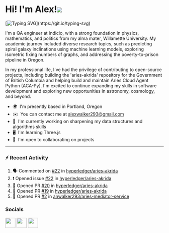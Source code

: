 Hi! I'm Alex!![](https://user-images.githubusercontent.com/18350557/176309783-0785949b-9127-417c-8b55-ab5a4333674e.gif)
=======================================================================================================================================

[![Typing SVG](https://readme-typing-svg.demolab.com?font=Pixelify+Sans&weight=700&size=31&duration=2500&pause=1000&color=ACBFE6&random=false&width=435&lines=Welcome+to+my+profile+!)](https://git.io/typing-svg)

I'm a QA engineer at Indicio, with a strong foundation in physics, mathematics, and politics from my alma mater, Willamette University. My academic journey included diverse research topics, such as predicting spiral galaxy inclinations using machine learning models, exploring isometric fixing numbers of graphs, and addressing the poverty-to-prison pipeline in Oregon.

In my professional life, I've had the privilege of contributing to open-source projects, including building the 'aries-akrida' repository for the Government of British Columbia and helping build and maintain Aries Cloud Agent Python (ACA-Py). I'm excited to continue expanding my skills in software development and exploring new opportunities in astronomy, cosmology, and beyond.

* 🌍  I'm presently based in Portland, Oregon
* ✉️  You can contact me at [alexwalker293@gmail.com](mailto:alexwalker293@gmail.com)
* 🚀  I'm currently working on sharpening my data structures and algorithms skills
* 🖥️  I'm learning Three.js
* 🤝  I'm open to collaborating on projects

---

### :zap: Recent Activity

<!--START_SECTION:activity-->
1. 🗣 Commented on [#22](https://github.com/hyperledger/aries-akrida/issues/22) in [hyperledger/aries-akrida](https://github.com/hyperledger/aries-akrida)
2. ❗️ Opened issue [#22](https://github.com/hyperledger/aries-akrida/issues/22) in [hyperledger/aries-akrida](https://github.com/hyperledger/aries-akrida)
3. 💪 Opened PR [#20](https://github.com/hyperledger/aries-akrida/pull/20) in [hyperledger/aries-akrida](https://github.com/hyperledger/aries-akrida)
4. 💪 Opened PR [#19](https://github.com/hyperledger/aries-akrida/pull/19) in [hyperledger/aries-akrida](https://github.com/hyperledger/aries-akrida)
5. 💪 Opened PR [#2](https://github.com/anwalker293/aries-mediator-service/pull/2) in [anwalker293/aries-mediator-service](https://github.com/anwalker293/aries-mediator-service)
<!--END_SECTION:activity-->

### Socials

<p align="left"> <a href="https://www.github.com/anwalker293" target="_blank" rel="noreferrer"><img src="https://raw.githubusercontent.com/danielcranney/readme-generator/main/public/icons/socials/github.svg" width="32" height="32" /></a> <a href="http://www.instagram.com/alexwalkerflute" target="_blank" rel="noreferrer"><img src="https://raw.githubusercontent.com/danielcranney/readme-generator/main/public/icons/socials/instagram.svg" width="32" height="32" /></a> <a href="https://www.linkedin.com/in/alexandra-n-walker/" target="_blank" rel="noreferrer"><img src="https://raw.githubusercontent.com/danielcranney/readme-generator/main/public/icons/socials/linkedin.svg" width="32" height="32" /></a></p>
